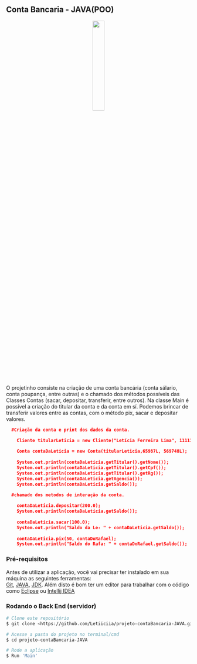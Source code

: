 ## Conta Bancaria - JAVA(POO)

<p align="center"> 
<img src="https://github.com/Letiiciia/projeto-contaBancaria-JAVA/blob/master/img/download.png" height="25%" width ="25%">
</p>

O projetinho consiste na criação de uma conta bancária (conta sálario, conta poupança, entre outras) e o chamado dos métodos possíveis das Classes Contas (sacar, depositar, transferir, entre outros).
Na classe Main é possível a criação do titular da conta e da conta em sí. Podemos brincar de transferir valores entre as contas, com  o método pix, sacar e depositar valores.
<br>
```json
  #Criação da conta e print dos dados da conta.

    Cliente titularLeticia = new Cliente("Letícia Ferreira Lima", 1111111111L , 3592044L);
        
    Conta contaDaLeticia = new Conta(titularLeticia,65987L, 569748L);
        
    System.out.println(contaDaLeticia.getTitular().getNome());
    System.out.println(contaDaLeticia.getTitular().getCpf());
    System.out.println(contaDaLeticia.getTitular().getRg());
    System.out.println(contaDaLeticia.getAgencia());
    System.out.println(contaDaLeticia.getSaldo());
```

```json
  #chamado dos metodos de interação da conta.
        
    contaDaLeticia.depositar(200.0);
    System.out.println(contaDaLeticia.getSaldo());
        
    contaDaLeticia.sacar(100.0);
    System.out.println("Saldo da Le: " + contaDaLeticia.getSaldo());
            
    contaDaLeticia.pix(50, contaDoRafael);
    System.out.println("Saldo do Rafa: " + contaDoRafael.getSaldo());
```

### Pré-requisitos

Antes de utilizar a aplicação, você vai precisar ter instalado em sua máquina as seguintes ferramentas:<br>
[Git](https://git-scm.com), [JAVA](https://www.java.com/pt-BR/), [JDK](https://www.oracle.com/br/java/technologies/javase-jdk11-downloads.html).
Além disto é bom ter um editor para trabalhar com o código como [Eclipse](https://www.eclipse.org/downloads/) ou [Intellij IDEA](https://www.jetbrains.com/pt-br/idea/download/#section=windows)

### Rodando o Back End (servidor)

```bash
# Clone este repositório
$ git clone <https://github.com/Letiiciia/projeto-contaBancaria-JAVA.git>

# Acesse a pasta do projeto no terminal/cmd
$ cd projeto-contaBancaria-JAVA

# Rode a aplicação
$ Run 'Main'

```
